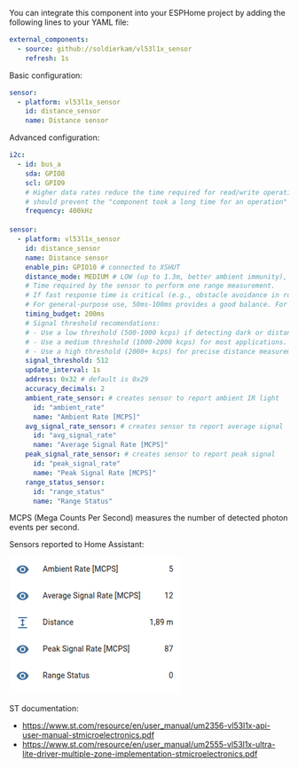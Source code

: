 You can integrate this component into your ESPHome project by adding the following lines to your YAML file:
```yaml
external_components:
  - source: github://soldierkam/vl53l1x_sensor
    refresh: 1s
```

Basic configuration:
```yaml
sensor:
  - platform: vl53l1x_sensor
    id: distance_sensor
    name: Distance sensor    
```

Advanced configuration:
```yaml
i2c:
  - id: bus_a
    sda: GPIO8
    scl: GPIO9
    # Higher data rates reduce the time required for read/write operations, which
    # should prevent the "component took a long time for an operation" warning in the logs.
    frequency: 400kHz 

sensor:
  - platform: vl53l1x_sensor
    id: distance_sensor
    name: Distance sensor
    enable_pin: GPIO10 # connected to XSHUT
    distance_mode: MEDIUM # LOW (up to 1.3m, better ambient immunity), MEDIUM (up to 3m), HIGH (up to 4 m, maximum distance)
    # Time required by the sensor to perform one range measurement.
    # If fast response time is critical (e.g., obstacle avoidance in robots), use 20ms-33ms.
    # For general-purpose use, 50ms-100ms provides a good balance. For high accuracy at long distances, use 200ms-500ms.
    timing_budget: 200ms
    # Signal threshold recomendations:
    # - Use a low threshold (500-1000 kcps) if detecting dark or distant objects.
    # - Use a medium threshold (1000-2000 kcps) for most applications.
    # - Use a high threshold (2000+ kcps) for precise distance measurement with strong signals.
    signal_threshold: 512
    update_interval: 1s
    address: 0x32 # default is 0x29
    accuracy_decimals: 2
    ambient_rate_sensor: # creates sensor to report ambient IR light 
      id: "ambient_rate"
      name: "Ambient Rate [MCPS]"
    avg_signal_rate_sensor: # creates sensor to report average signal 
      id: "avg_signal_rate"
      name: "Average Signal Rate [MCPS]"
    peak_signal_rate_sensor: # creates sensor to report peak signal
      id: "peak_signal_rate"
      name: "Peak Signal Rate [MCPS]"
    range_status_sensor:
      id: "range_status"
      name: "Range Status"
```
MCPS (Mega Counts Per Second) measures the number of detected photon events per second.

Sensors reported to Home Assistant:

![Screenshot of sensors reported to Home Assistant](imgs/vl53l1x_sensors.png?raw=true "Home Assistant screenshot")


ST documentation:
- https://www.st.com/resource/en/user_manual/um2356-vl53l1x-api-user-manual-stmicroelectronics.pdf
- https://www.st.com/resource/en/user_manual/um2555-vl53l1x-ultra-lite-driver-multiple-zone-implementation-stmicroelectronics.pdf